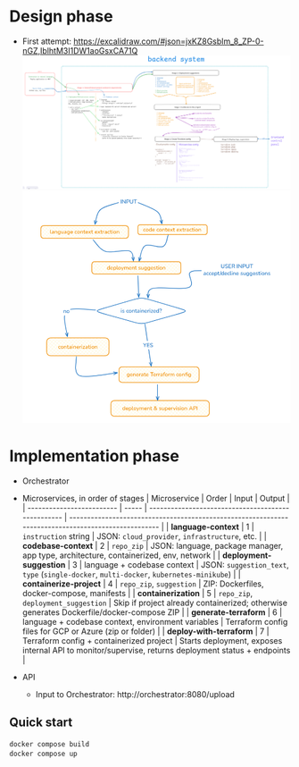 # Design phase

- First attempt: https://excalidraw.com/#json=jxKZ8GsbIm_8_ZP-0-nGZ,IblhtM3I1DW1aoGsxCA71Q
  ![System design stages](docs/SystemDesign1.png)
  ![Microservices Architecture](docs/Architecture1.png)

# Implementation phase

- Orchestrator
- Microservices, in order of stages
  | Microservice | Order | Input | Output |
  | ------------------------- | ----- | -------------------------------------------------- | --------------------------------------------------------------------------------------------------- |
  | **language-context** | 1 | `instruction` string | JSON: `cloud_provider`, `infrastructure`, etc. |
  | **codebase-context** | 2 | `repo_zip` | JSON: language, package manager, app type, architecture, containerized, env, network |
  | **deployment-suggestion** | 3 | language + codebase context | JSON: `suggestion_text`, `type` (`single-docker`, `multi-docker`, `kubernetes-minikube`) |
  | **containerize-project** | 4 | `repo_zip`, `suggestion` | ZIP: Dockerfiles, docker-compose, manifests |
  | **containerization** | 5 | `repo_zip`, `deployment_suggestion` | Skip if project already containerized; otherwise generates Dockerfile/docker-compose ZIP |
  | **generate-terraform** | 6 | language + codebase context, environment variables | Terraform config files for GCP or Azure (zip or folder) |
  | **deploy-with-terraform** | 7 | Terraform config + containerized project | Starts deployment, exposes internal API to monitor/supervise, returns deployment status + endpoints |

- API
  - Input to Orchestrator: http://orchestrator:8080/upload

## Quick start

```bash
docker compose build
docker compose up
```

